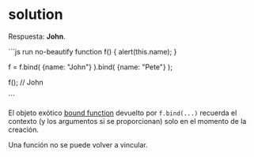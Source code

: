 # solution

Respuesta: **John**.

\`\`\`js run no-beautify function f\(\) { alert\(this.name\); }

f = f.bind\( {name: "John"} \).bind\( {name: "Pete"} \);

f\(\); // John

\`\`\`

El objeto exótico [bound function](https://tc39.github.io/ecma262/#sec-bound-function-exotic-objects) devuelto por `f.bind(...)` recuerda el contexto \(y los argumentos si se proporcionan\) solo en el momento de la creación.

Una función no se puede volver a vincular.

